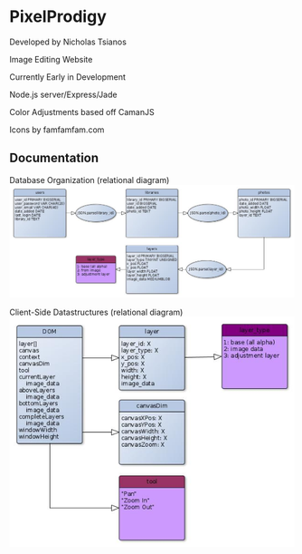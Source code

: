 PixelProdigy
============
Developed by Nicholas Tsianos

Image Editing Website

Currently Early in Development

Node.js server/Express/Jade

Color Adjustments based off CamanJS

Icons by famfamfam.com

Documentation
-------------
Database Organization (relational diagram)
![ScreenShot](/readme_assets/database_organization.jpg)

Client-Side Datastructures (relational diagram)
![ScreenShot](/readme_assets/client_structures.jpg)